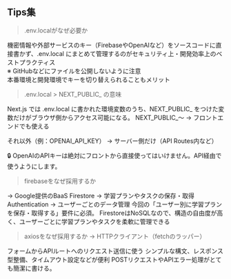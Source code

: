 ## Tips集

> .env.localがなぜ必要か

機密情報や外部サービスのキー（FirebaseやOpenAIなど）をソースコードに直接書かず、.env.local にまとめて管理するのがセキュリティ上・開発効率上のベストプラクティス  
※ GitHubなどにファイルを公開しないように注意  
本番環境と開発環境でキーを切り替えられることもメリット

> .env.local > NEXT_PUBLIC_ の意味

Next.js では .env.local に書かれた環境変数のうち、NEXT_PUBLIC_ をつけた変数だけがブラウザ側からアクセス可能になる。
NEXT_PUBLIC_〜 → フロントエンドでも使える

それ以外（例：OPENAI_API_KEY） → サーバー側だけ（API Routes内など）

🔒 OpenAIのAPIキーは絶対にフロントから直接使ってはいけません。API経由で使うようにします。

> firebaseをなぜ採用するか

→ Google提供のBaaS
Firestore → 学習プランやタスクの保存・取得
Authentication → ユーザーごとのデータ管理
今回の「ユーザー別に学習プランを保存・取得する」要件に必須。
FirestoreはNoSQLなので、構造の自由度が高く、ユーザーごとに学習プランやタスクを柔軟に管理できる

> axiosをなぜ採用するか
→ HTTPクライアント（fetchのラッパー）

フォームからAPIルートへのリクエスト送信に使う
シンプルな構文、レスポンス型整備、タイムアウト設定などが便利
POSTリクエストやAPIエラー処理がとても簡潔に書ける。

